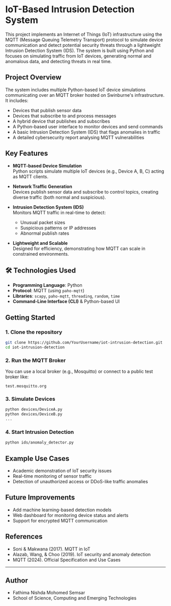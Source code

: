 

# IoT-Based Intrusion Detection System

This project implements an Internet of Things (IoT) infrastructure using the MQTT (Message Queuing Telemetry Transport) protocol to simulate device communication and detect potential security threats through a lightweight Intrusion Detection System (IDS). The system is built using Python and focuses on simulating traffic from IoT devices, generating normal and anomalous data, and detecting threats in real time.

## Project Overview

The system includes multiple Python-based IoT device simulations communicating over an MQTT broker hosted on Swinburne's infrastructure. It includes:
- Devices that publish sensor data
- Devices that subscribe to and process messages
- A hybrid device that publishes and subscribes
- A Python-based user interface to monitor devices and send commands
- A basic Intrusion Detection System (IDS) that flags anomalies in traffic
- A detailed cybersecurity report analysing MQTT vulnerabilities

## Key Features

- **MQTT-based Device Simulation**  
  Python scripts simulate multiple IoT devices (e.g., Device A, B, C) acting as MQTT clients.

- **Network Traffic Generation**  
  Devices publish sensor data and subscribe to control topics, creating diverse traffic (both normal and suspicious).

- **Intrusion Detection System (IDS)**  
  Monitors MQTT traffic in real-time to detect:
  - Unusual packet sizes
  - Suspicious patterns or IP addresses
  - Abnormal publish rates

- **Lightweight and Scalable**  
  Designed for efficiency, demonstrating how MQTT can scale in constrained environments.

## 🛠 Technologies Used

- **Programming Language**: Python
- **Protocol**: MQTT (using `paho-mqtt`)
- **Libraries**: `scapy`, `paho-mqtt`, `threading`, `random`, `time`
- **Command-Line Interface (CLI)** & Python-based UI

## Getting Started

### 1. Clone the repository

```bash
git clone https://github.com/YourUsername/iot-intrusion-detection.git
cd iot-intrusion-detection
```

### 2. Run the MQTT Broker

You can use a local broker (e.g., Mosquitto) or connect to a public test broker like:

```
test.mosquitto.org
```

### 3. Simulate Devices

```bash
python devices/DeviceA.py
python devices/DeviceB.py
...
```

### 4. Start Intrusion Detection

```bash
python ids/anomaly_detector.py
```

## Example Use Cases

* Academic demonstration of IoT security issues
* Real-time monitoring of sensor traffic
* Detection of unauthorized access or DDoS-like traffic anomalies

## Future Improvements

* Add machine learning-based detection models
* Web dashboard for monitoring device status and alerts
* Support for encrypted MQTT communication

## References

* Soni & Makwana (2017). MQTT in IoT
* Alazab, Wang, & Choo (2019). IoT security and anomaly detection
* MQTT (2024). Official Specification and Use Cases

---
## Author
* Fathima Nishda Mohomed Semsar
* School of Science, Computing and Emerging Technologies
